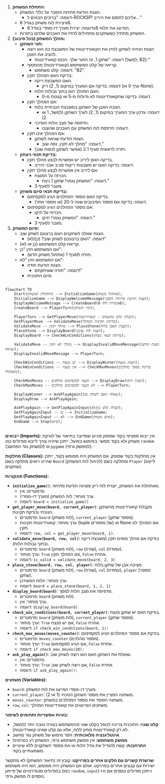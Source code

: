 ## <algorithm>

1.  **התחלת המשחק:**
    *   הצגת הודעת פתיחה והסבר על כללי המשחק.
        *   דוגמה: "ברוכים הבאים ל-ROCKSP! עליכם לחסום את היריב..."
    *   יצירת לוח משחק בגודל 6x6.
        *   דוגמה: יצירת מערך דו-ממדי בגודל 6x6 המייצג את הלוח.
    *   המשחק מתחיל כששחקנים מתחילים להזיז את האבנים שלהם בתורות.
2.  **מהלך המשחק (בכל סיבוב):**
    *   **תור השחקן:**
        *   הצגת הנחיה לשחקן להזין את הקואורדינטות של המשבצת בה הוא רוצה להציב את האבן.
            *   דוגמה: "שחקן 1, זה התור שלך. הכנס קואורדינטות (למשל, B2):"
        *   קריאה של קלט המשתמש (קואורדינטות) מהמסוף.
            *   דוגמה: קלט משתמש: "B2".
        *   בדיקה האם המהלך תקין:
            *   האם המשבצת ריקה.
                *   דוגמה: בדיקה אם המערך במיקום (1, 2) ריק (ערך 0 או None).
            *   האם המהלך הוא בתוך גבולות הלוח.
                *   דוגמה: בדיקה שהקואורדינטות לא גדולות מ-5 או קטנות מ-0.
        *   אם המהלך תקין:
            *   הצבת האבן של השחקן במשבצת הנבחרת בלוח.
                *   דוגמה: עדכון ערך המערך במיקום (1, 2) לערך השחקן (למשל, 1 או 2).
            *   הדפסה של מצב הלוח העדכני.
                *   דוגמה: הדפסת לוח המשחק עם האבנים שהוצבו.
        *   אם המהלך אינו תקין:
            *   הצגת הודעת שגיאה לשחקן.
                *   דוגמה: "מהלך לא תקין. נסה שוב."
            *   חזרה לראשית סעיף 2.1 (אפשר לשחקן לנסות שוב).
    *   **בדיקת תנאי ניצחון:**
        *   בדיקה האם ליריב יש אפשרות לבצע מהלך תקין.
            *   דוגמה: בדיקה האם יש משבצות ריקות סביב אבני היריב.
        *   אם ליריב אין אפשרות לבצע מהלך תקין:
            *   הכרזה על המנצח.
                *   דוגמה: "המשחק נגמר! שחקן 1 ניצח."
            *   מעבר לסעיף 3.
    *   **בדיקת תנאי סיום משחק:**
        *   בדיקה האם מספר המהלכים הגיע למקסימום.
            *   דוגמה: בדיקה אם מספר הסיבובים שווה ל-20 (או מספר אחר).
        *   אם מספר המהלכים הגיע למקסימום:
            *   הכרזה על תיקו.
                *   דוגמה: "המשחק נגמר! תיקו."
            *   מעבר לסעיף 3.
3.  **סיום המשחק:**
    *   הצגת שאלה לשחקנים האם ברצונם לשחק שוב.
        *   דוגמה: "האם ברצונכם לשחק שוב? (כן/לא)"
    *   קריאת קלט המשתמש (כן או לא).
    *   אם המשתמש הזין "כן":
        *   חזרה לסעיף 1 (אתחול משחק חדש).
    *   אם המשתמש הזין "לא":
        *   הצגת הודעת תודה.
            *   דוגמה: "תודה ששיחקתם!"
        *   סיום התוכנית.
## <mermaid>

```mermaid
flowchart TD
    Start(התחלת המשחק) --> InitializeGame(אתחול משחק);
    InitializeGame --> DisplayWelcomeMessage(הצגת הודעת פתיחה והסבר);
    DisplayWelcomeMessage --> CreateBoard(יצירת לוח 6x6);
    CreateBoard --> PlayerTurn(תור השחקן);

    PlayerTurn --> GetPlayerMove(קבלת קלט מהשחקן - קואורדינטות);
    GetPlayerMove --> ValidateMove(בדיקת תקינות המהלך);
    ValidateMove -- מהלך תקין --> PlaceStone(הצבת האבן בלוח);
    PlaceStone --> DisplayBoard(הצגת לוח עדכני);
    DisplayBoard --> CheckWinConditions(בדיקת תנאי ניצחון);

    ValidateMove -- מהלך לא תקין --> DisplayInvalidMoveMessage(הצגת הודעת שגיאה);
    DisplayInvalidMoveMessage --> PlayerTurn;

    CheckWinConditions -- יש מנצח --> DisplayWinner(הצגת מנצח);
    CheckWinConditions -- אין מנצח --> CheckMaxMoves(בדיקת מספר מהלכים מקסימלי);

    CheckMaxMoves -- הגעה למקסימום מהלכים --> DisplayDraw(הצגת תיקו);
    CheckMaxMoves -- לא הגעה למקסימום מהלכים --> PlayerTurn;

    DisplayWinner --> AskPlayAgain(שאלה האם לשחק שוב);
    DisplayDraw --> AskPlayAgain;

    AskPlayAgain --> GetPlayAgainInput(קבלת קלט כן/לא);
    GetPlayAgainInput -- כן --> InitializeGame;
    GetPlayAgainInput -- לא --> EndGame(סיום משחק);
    EndGame --> Stop(סיום);
```

## <explanation>

**ייבואים (Imports):**
אין ייבוא ספציפי בקוד שסופק מכיוון שמדובר בתיאור של לוגיקת משחק ולא בקוד ממשי. במימוש בפועל, ייתכן שיהיה צורך לייבא מודולים כמו `random` (למשחק נגד המחשב) או `pygame` (לממשק גרפי).

**מחלקות (Classes):**
אין מחלקות בקוד שסופק. אם המשחק היה ממומש בקוד, ייתכן שהיינו רואים מחלקה בשם `Board` (לניהול לוח המשחק) ומחלקה בשם `Player` (לייצוג שחקנים).

**פונקציות (Functions):**
*   **`initialize_game()`**: מאתחלת את המשחק, יוצרת לוח ריק ומציגה הודעת פתיחה.
    *   פרמטרים: אין.
    *   ערך מוחזר: לוח המשחק (מערך דו-ממדי).
    *   דוגמה: `board = initialize_game()`
*   **`get_player_move(board, current_player)`**: מקבלת קואורדינטות מהשחקן הנוכחי ובודקת תקינות.
    *   פרמטרים: `board` (לוח משחק), `current_player` (מספר שחקן).
    *   ערך מוחזר: קואורדינטות תקינות (tuple של מספרים) או None אם המהלך לא תקין.
    *   דוגמה: `row, col = get_player_move(board, 1)`.
*   **`validate_move(board, row, col)`**: בודקת אם מהלך מסוים תקין (משבצת ריקה ובתוך גבולות הלוח).
    *   פרמטרים: `board` (לוח משחק), `row` (שורה), `col` (עמודה).
    *   ערך מוחזר: `True` אם המהלך תקין, `False` אחרת.
    *   דוגמה: `is_valid = validate_move(board, 2, 3)`
*   **`place_stone(board, row, col, player)`**: מציבה אבן של שחקן בלוח.
    *   פרמטרים: `board` (לוח משחק), `row` (שורה), `col` (עמודה), `player` (מספר שחקן).
    *   ערך מוחזר: הלוח המעודכן.
    *   דוגמה: `board = place_stone(board, 1, 2, 1)`
*   **`display_board(board)`**: מדפיסה את מצב הלוח למסך.
    *   פרמטרים: `board` (לוח משחק).
    *   ערך מוחזר: אין.
    *   דוגמה: `display_board(board)`
*   **`check_win_conditions(board, current_player)`**: בודקת האם יש שחקן מנצח.
    *   פרמטרים: `board` (לוח משחק), `current_player` (מספר שחקן).
    *   ערך מוחזר: `True` אם יש מנצח, `False` אחרת.
    *   דוגמה: `if check_win_conditions(board, 1):`
*   **`check_max_moves(moves_counter)`**: בודקת אם מספר המהלכים הגיע למקסימום.
    *   פרמטרים: `moves_counter` (מספר מהלכים).
    *   ערך מוחזר: `True` אם הגיע למקסימום, `False` אחרת.
    *   דוגמה: `if check_max_moves(20):`
*   **`ask_play_again()`**: שואלת את השחקן האם הוא רוצה לשחק שוב.
    *   פרמטרים: אין.
    *   ערך מוחזר: `True` אם רוצה לשחק שוב, `False` אחרת.
    *   דוגמה: `if ask_play_again():`

**משתנים (Variables):**
*   `board`: מערך דו-ממדי המייצג את לוח המשחק.
*   `current_player`: משתנה המציין את מספר השחקן הנוכחי (1 או 2).
*   `moves_counter`: משתנה הסופר את מספר המהלכים במשחק.
*   `row`, `col`: משתנים המייצגים את קואורדינטות המהלך.

**בעיות אפשריות ותחומים לשיפור:**
*   **קלט שגוי:** התוכנית צריכה לטפל בקלט שגוי מהמשתמש בצורה טובה יותר (למשל, לא רק קואורדינטות מחוץ ללוח, אלא גם קלט שאינו קואורדינטות).
*   **אינטליגנציה מלאכותית:** חסר מימוש של משחק נגד מחשב.
*   **ממשק משתמש:** אין ממשק משתמש גרפי, המשחק רץ בטרמינל.
*   **התרחבות:** קשה להגדיל את גודל הלוח או את מספר השחקנים ללא שינויים משמעותיים בקוד.

**שרשרת קשרים עם חלקים אחרים בפרויקט:**
קובץ זה (תיאור המשחק) לא מתקשר ישירות עם קבצים אחרים בפרויקט. אולם אם המשחק היה ממומש, הוא היה משתמש במודולים סטנדרטיים של פייתון (כמו `random`, `input`) וייתכן מודולים נוספים אם היו נוספים לו ממשק גרפי.